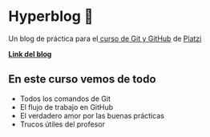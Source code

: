 # Hyperblog 💚
Un blog de práctica para el[ curso de Git y GitHub](https://platzi.com/cursos/git-github/ " curso de Git y GitHub") de [Platzi](https://platzi.com/ "Platzi")

[**Link del blog**](https://josbranil.github.io/hyperblog/blogpost.html "Link del blog")

## En este curso vemos de todo
* Todos los comandos de Git
* El flujo de trabajo en GitHub
* El verdadero amor por las buenas prácticas
* Trucos útiles del profesor
